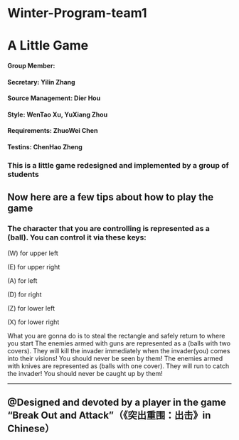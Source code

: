# Winter-Program-team1
# A Little Game


#### Group Member:

#### Secretary: Yilin Zhang

#### Source Management: Dier Hou

#### Style: WenTao Xu, YuXiang Zhou

#### Requirements: ZhuoWei Chen

#### Testins: ChenHao Zheng


### This is a little game redesigned and implemented by a group of students

## Now here are a few tips about how to play the game

### The character that you are controlling is represented as a (ball). You can control it via these keys:
(W) for upper left

(E) for upper right

(A) for left

(D) for right

(Z) for lower left

(X) for lower right

What you are gonna do is to steal the rectangle and safely return to where you start
The enemies armed with guns are represented as a (balls with two covers). They will kill the invader immediately when the invader(you) comes into their visions! You should never be seen by them!
The enemies armed with knives are represented as (balls with one cover). They will run to catch the invader! You should never be caught up by them!

*** 

## @Designed and devoted by a player in the game “Break Out and Attack”（《突出重围：出击》in Chinese）
